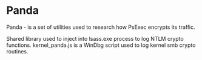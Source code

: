 # Panda
Panda - is a set of utilities used to research how PsExec encrypts its traffic.

Shared library used to inject into lsass.exe process to log NTLM crypto functions.
kernel_panda.js is a WinDbg script used to log kernel smb crypto routines.
